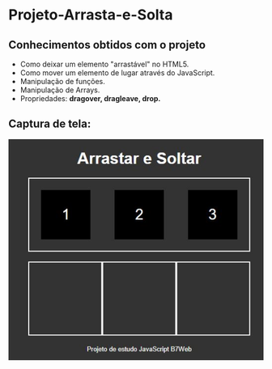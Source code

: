 # Projeto-Arrasta-e-Solta

<h2>Conhecimentos obtidos com o projeto</h2>

<ul>
    <li>Como deixar um elemento "arrastável" no HTML5.</li>
    <li>Como mover um elemento de lugar através do JavaScript.</li>
    <li>Manipulação de funções.</li>
    <li>Manipulação de Arrays.</li>
    <li>Propriedades: <b>dragover, dragleave, drop.</b> </li>
</ul>

<h2>Captura de tela:</h2>

<img src="tela.JPG">